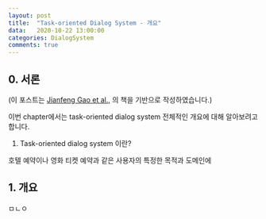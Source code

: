 ```yaml
---
layout: post
title:  "Task-oriented Dialog System - 개요"
data:   2020-10-22 13:00:00 
categories: DialogSystem
comments: true
---
```


## 0. 서론


(이 포스트는 [Jianfeng Gao et al.,](https://arxiv.org/abs/1809.08267) 의 책을 기반으로 작성하였습니다.)




이번 chapter에서는 task-oriented dialog system 전체적인 개요에 대해 알아보려고 합니다.




1) Task-oriented dialog system 이란?




호텔 예약이나 영화 티켓 예약과 같은 사용자의 특정한 목적과 도메인에   



## 1. 개요

ㅁㄴㅇ
